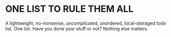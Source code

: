 # ONE LIST TO RULE THEM ALL

A lightweight, no-nonsense, uncomplicated, unordered, local-storaged todo list. One list. Have you done your stuff or not? Nothing else matters.
